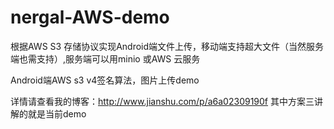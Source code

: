 # nergal-AWS-demo
根据AWS S3 存储协议实现Android端文件上传，移动端支持超大文件（当然服务端也需支持）,服务端可以用minio 或AWS 云服务



Android端AWS s3 v4签名算法，图片上传demo


详情请查看我的博客：http://www.jianshu.com/p/a6a02309190f
其中方案三讲解的就是当前demo

